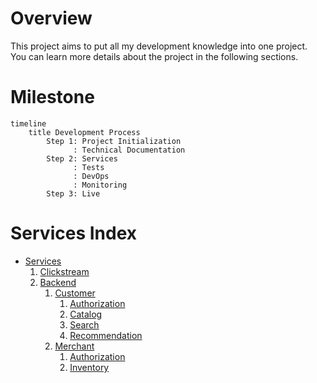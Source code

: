 # Overview
This project aims to put all my development knowledge into one project. 
You can learn more details about the project in the following sections.

# Milestone
```mermaid
timeline
    title Development Process
        Step 1: Project Initialization
              : Technical Documentation
        Step 2: Services
              : Tests
              : DevOps
              : Monitoring
        Step 3: Live
```

# Services Index
- [Services](services/index.md)
    1. [Clickstream](services/clickstream.md)
    2. [Backend](services/backend/index.md)
        1. [Customer](services/backend/customer/index.md)
            1. [Authorization](services/backend/customer/authorization.md)
            2. [Catalog](services/backend/customer/catalog.md)
            3. [Search](services/backend/customer/search.md)
            4. [Recommendation](services/backend/customer/recommendation.md)
        2. [Merchant](services/backend/merchant/index.md)
            1. [Authorization](services/backend/merchant/authorization.md)
            2. [Inventory](services/backend/merchant/inventory.md)

